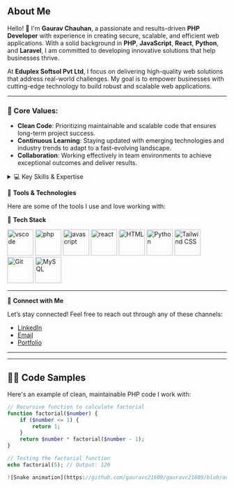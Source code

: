 

## About Me

Hello! 👋 I'm **Gaurav Chauhan**, a passionate and results-driven **PHP Developer** with experience in creating secure, scalable, and efficient web applications. With a solid background in **PHP**, **JavaScript**, **React**, **Python**, and **Laravel**, I am committed to developing innovative solutions that help businesses thrive.

At **Eduplex Softsol Pvt Ltd**, I focus on delivering high-quality web solutions that address real-world challenges. My goal is to empower businesses with cutting-edge technology to build robust and scalable web applications.

---

### 🌟 Core Values:
- **Clean Code**: Prioritizing maintainable and scalable code that ensures long-term project success.
- **Continuous Learning**: Staying updated with emerging technologies and industry trends to adapt to a fast-evolving landscape.
- **Collaboration**: Working effectively in team environments to achieve exceptional outcomes and deliver results.

<details>
  <summary>💻 Key Skills & Expertise</summary>
  ```yaml
  - **PHP & Laravel Development**
  - **JavaScript & React**
  - **Database Design & Optimization**
  - **Web Application Security**
  - **Performance Optimization**
</details>


 🧰 **Tools & Technologies**

Here are some of the tools I use and love working with:

 🚀 **Tech Stack**  
<p align="left">
  <img src="https://cdn.jsdelivr.net/gh/devicons/devicon/icons/vscode/vscode-original.svg" alt="vscode" width="60" height="60"/>
  <img src="https://cdn.jsdelivr.net/gh/devicons/devicon/icons/php/php-original.svg" alt="php" width="60" height="60"/>
  <img src="https://cdn.jsdelivr.net/gh/devicons/devicon/icons/javascript/javascript-original.svg" alt="javascript" width="60" height="60"/>
  <img src="https://cdn.jsdelivr.net/gh/devicons/devicon/icons/react/react-original.svg" alt="react" width="60" height="60"/>
   <img src="https://cdn.jsdelivr.net/gh/devicons/devicon/icons/html5/html5-original.svg" alt="HTML" width="60" height="60"/>
   <img src="https://cdn.jsdelivr.net/gh/devicons/devicon/icons/python/python-original.svg" alt="Python" width="60" height="60"/>
    <img src="https://cdn.jsdelivr.net/npm/simple-icons@v4/icons/tailwindcss.svg" alt="Tailwind CSS" width="60" height="60"/>
  <img src="https://cdn.jsdelivr.net/gh/devicons/devicon/icons/git/git-original.svg" alt="Git" width="60" height="60"/>
 <img src="https://cdn.jsdelivr.net/gh/devicons/devicon/icons/mysql/mysql-original.svg" alt="MySQL" width="60" height="60"/>
</p>

---

 🔗 **Connect with Me**

Let’s stay connected! Feel free to reach out through any of these channels:

- [LinkedIn](https://www.linkedin.com/in/gaurav-chauhan/)  
- [Email](mailto:gchauhan21609@gmail.com)  
- [Portfolio](https://gauravc21609.github.io/myPortfolio/)

---


---

## 🧑‍💻 **Code Samples**

Here's an example of clean, maintainable PHP code I work with:

```php
// Recursive function to calculate factorial
function factorial($number) {
    if ($number <= 1) {
        return 1;
    }
    return $number * factorial($number - 1);
}

// Testing the factorial function
echo factorial(5); // Output: 120

![Snake animation](https://github.com/gauravc21609/gauravc21609/blob/output/github-contribution-grid-snake.svg)
